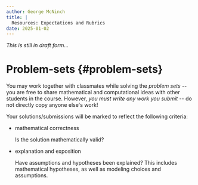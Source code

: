 ```yaml
---
author: George McNinch
title: |
  Resources: Expectations and Rubrics
date: 2025-01-02
---
```


*This is still in draft form...*

# Problem-sets {#problem-sets}

  You may work together with classmates while solving the *problem
  sets* -- you are free to share mathematical and computational ideas
  with other students in the course. However, *you must write any
  work you submit* -- do not directly copy anyone else's work!

  Your solutions/submissions will be marked to reflect the following
  criteria:

  - mathematical correctness
  
    Is the solution mathematically valid? 
  
  - explanation and exposition

    Have assumptions and hypotheses been explained? This includes
    mathematical hypotheses, as well as modeling choices and
    assumptions.


